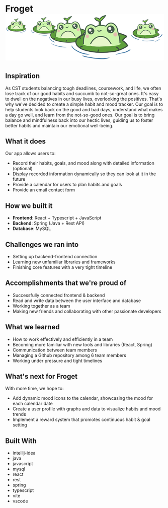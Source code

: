 # Froget ![Logo](src/assets/HomeFrog.png)

## Inspiration
As CST students balancing tough deadlines, coursework, and life, we often lose track of our good habits and succumb to not-so-great ones. It's easy to dwell on the negatives in our busy lives, overlooking the positives. That's why we've decided to create a simple habit and mood tracker. Our goal is to help students look back on the good and bad days, understand what makes a day go well, and learn from the not-so-good ones. Our goal is to bring balance and mindfulness back into our hectic lives, guiding us to foster better habits and maintain our emotional well-being.

## What it does
Our app allows users to:
- Record their habits, goals, and mood along with detailed information (optional)
- Display recorded information dynamically so they can look at it in the future
- Provide a calendar for users to plan habits and goals
- Provide an email contact form

## How we built it
- **Frontend**: React + Typescript + JavaScript
- **Backend**: Spring (Java + Rest API)
- **Database**: MySQL

## Challenges we ran into
- Setting up backend-frontend connection
- Learning new unfamiliar libraries and frameworks
- Finishing core features with a very tight timeline

## Accomplishments that we're proud of
- Successfully connected frontend & backend
- Read and write data between the user interface and database
- Working together as a team
- Making new friends and collaborating with other passionate developers

## What we learned
- How to work effectively and efficiently in a team
- Becoming more familiar with new tools and libraries (React, Spring)
- Communication between team members
- Managing a Github repository among 6 team members
- Working under pressure and tight timelines

## What's next for Froget
With more time, we hope to:
- Add dynamic mood icons to the calendar, showcasing the mood for each calendar date
- Create a user profile with graphs and data to visualize habits and mood trends
- Implement a reward system that promotes continuous habit & goal setting

## Built With
- intellij-idea
- java
- javascript
- mysql
- react
- rest
- spring
- typescript
- vite
- vscode